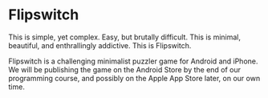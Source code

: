 # Flipswitch
This is simple, yet complex. Easy, but brutally difficult. This is minimal, beautiful, and enthrallingly addictive. This is Flipswitch.


Flipswitch is a challenging minimalist puzzler game for Android and iPhone. We will be publishing the game on the Android Store by the end of our programming course, and possibly on the Apple App Store later, on our own time.
